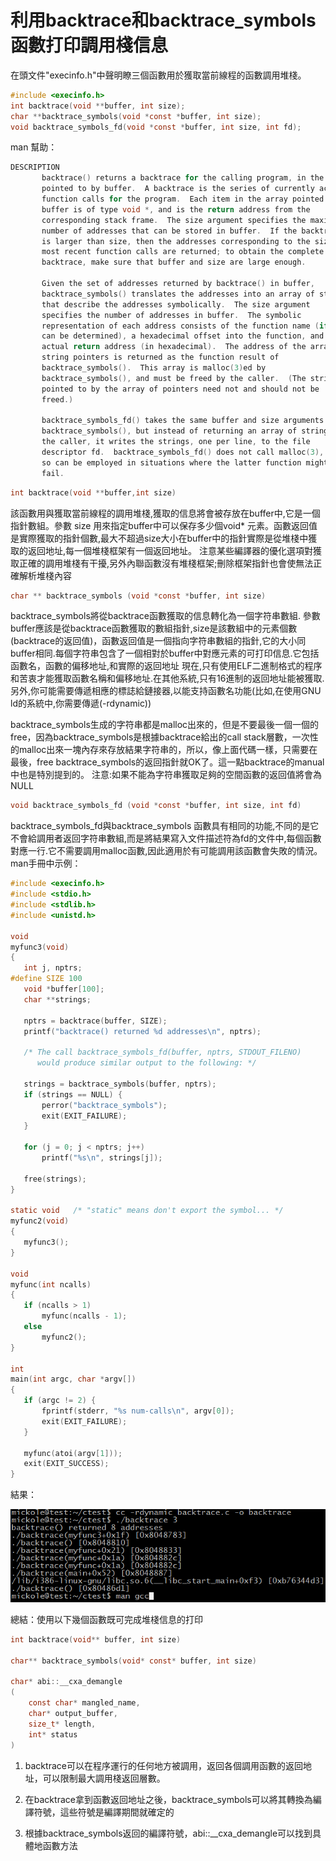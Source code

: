 # 利用backtrace和backtrace_symbols函數打印調用棧信息


在頭文件"execinfo.h"中聲明瞭三個函數用於獲取當前線程的函數調用堆棧。

```c
#include <execinfo.h>
int backtrace(void **buffer, int size);
char **backtrace_symbols(void *const *buffer, int size);
void backtrace_symbols_fd(void *const *buffer, int size, int fd);
```
man 幫助：

```c
DESCRIPTION        
       backtrace() returns a backtrace for the calling program, in the array
       pointed to by buffer.  A backtrace is the series of currently active
       function calls for the program.  Each item in the array pointed to by
       buffer is of type void *, and is the return address from the
       corresponding stack frame.  The size argument specifies the maximum
       number of addresses that can be stored in buffer.  If the backtrace
       is larger than size, then the addresses corresponding to the size
       most recent function calls are returned; to obtain the complete
       backtrace, make sure that buffer and size are large enough.

       Given the set of addresses returned by backtrace() in buffer,
       backtrace_symbols() translates the addresses into an array of strings
       that describe the addresses symbolically.  The size argument
       specifies the number of addresses in buffer.  The symbolic
       representation of each address consists of the function name (if this
       can be determined), a hexadecimal offset into the function, and the
       actual return address (in hexadecimal).  The address of the array of
       string pointers is returned as the function result of
       backtrace_symbols().  This array is malloc(3)ed by
       backtrace_symbols(), and must be freed by the caller.  (The strings
       pointed to by the array of pointers need not and should not be
       freed.)

       backtrace_symbols_fd() takes the same buffer and size arguments as
       backtrace_symbols(), but instead of returning an array of strings to
       the caller, it writes the strings, one per line, to the file
       descriptor fd.  backtrace_symbols_fd() does not call malloc(3), and
       so can be employed in situations where the latter function might
       fail.

```


```c
int backtrace(void **buffer,int size)
```

該函數用與獲取當前線程的調用堆棧,獲取的信息將會被存放在buffer中,它是一個指針數組。參數 size 用來指定buffer中可以保存多少個void* 元素。函數返回值是實際獲取的指針個數,最大不超過size大小在buffer中的指針實際是從堆棧中獲取的返回地址,每一個堆棧框架有一個返回地址。
注意某些編譯器的優化選項對獲取正確的調用堆棧有干擾,另外內聯函數沒有堆棧框架;刪除框架指針也會使無法正確解析堆棧內容

```c
char ** backtrace_symbols (void *const *buffer, int size)
```

backtrace_symbols將從backtrace函數獲取的信息轉化為一個字符串數組. 參數buffer應該是從backtrace函數獲取的數組指針,size是該數組中的元素個數(backtrace的返回值)，函數返回值是一個指向字符串數組的指針,它的大小同buffer相同.每個字符串包含了一個相對於buffer中對應元素的可打印信息.它包括函數名，函數的偏移地址,和實際的返回地址
現在,只有使用ELF二進制格式的程序和苦衷才能獲取函數名稱和偏移地址.在其他系統,只有16進制的返回地址能被獲取.另外,你可能需要傳遞相應的標誌給鏈接器,以能支持函數名功能(比如,在使用GNU ld的系統中,你需要傳遞(-rdynamic))

backtrace_symbols生成的字符串都是malloc出來的，但是不要最後一個一個的free，因為backtrace_symbols是根據backtrace給出的call stack層數，一次性的malloc出來一塊內存來存放結果字符串的，所以，像上面代碼一樣，只需要在最後，free backtrace_symbols的返回指針就OK了。這一點backtrace的manual中也是特別提到的。
注意:如果不能為字符串獲取足夠的空間函數的返回值將會為NULL

```c
void backtrace_symbols_fd (void *const *buffer, int size, int fd)
```

backtrace_symbols_fd與backtrace_symbols 函數具有相同的功能,不同的是它不會給調用者返回字符串數組,而是將結果寫入文件描述符為fd的文件中,每個函數對應一行.它不需要調用malloc函數,因此適用於有可能調用該函數會失敗的情況。
man手冊中示例：

```c
#include <execinfo.h>
#include <stdio.h>
#include <stdlib.h>
#include <unistd.h>

void
myfunc3(void)
{
   int j, nptrs;
#define SIZE 100
   void *buffer[100];
   char **strings;

   nptrs = backtrace(buffer, SIZE);
   printf("backtrace() returned %d addresses\n", nptrs);

   /* The call backtrace_symbols_fd(buffer, nptrs, STDOUT_FILENO)
      would produce similar output to the following: */

   strings = backtrace_symbols(buffer, nptrs);
   if (strings == NULL) {
       perror("backtrace_symbols");
       exit(EXIT_FAILURE);
   }

   for (j = 0; j < nptrs; j++)
       printf("%s\n", strings[j]);

   free(strings);
}

static void   /* "static" means don't export the symbol... */
myfunc2(void)
{
   myfunc3();
}

void
myfunc(int ncalls)
{
   if (ncalls > 1)
       myfunc(ncalls - 1);
   else
       myfunc2();
}

int
main(int argc, char *argv[])
{
   if (argc != 2) {
       fprintf(stderr, "%s num-calls\n", argv[0]);
       exit(EXIT_FAILURE);
   }

   myfunc(atoi(argv[1]));
   exit(EXIT_SUCCESS);
}
```

結果：

![](./images/mickole/08210822-19cb015d899d43d8a8467ff173b25894.png)

總結：使用以下幾個函數既可完成堆棧信息的打印 

```c
int backtrace(void** buffer, int size)

char** backtrace_symbols(void* const* buffer, int size)

char* abi::__cxa_demangle
(
    const char* mangled_name,
    char* output_buffer,
    size_t* length,
    int* status
)

```

1. backtrace可以在程序運行的任何地方被調用，返回各個調用函數的返回地址，可以限制最大調用棧返回層數。

2. 在backtrace拿到函數返回地址之後，backtrace_symbols可以將其轉換為編譯符號，這些符號是編譯期間就確定的

3. 根據backtrace_symbols返回的編譯符號，abi::__cxa_demangle可以找到具體地函數方法

